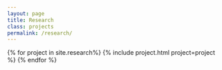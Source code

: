 ```yaml
---
layout: page
title: Research
class: projects
permalink: /research/
---
```


<!-- {:.hidden}
# Projects -->

<!-- {:.lead}
Here are some projects I have worked on for school, work, or fun. You can find the code for most of them on [GitHub](https://github.com/domoritz). -->

<div class="grid">
  {% for project in site.research%}
    {% include project.html project=project %}
  {% endfor %}
</div>